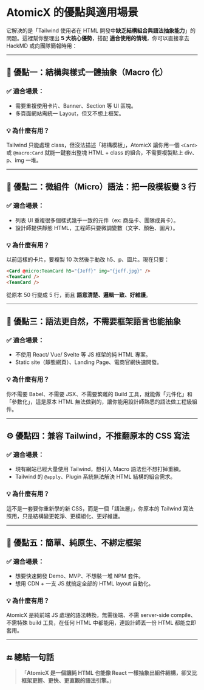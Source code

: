 # AtomicX 的優點與適用場景

它解決的是「Tailwind 使用者在 HTML 開發中**缺乏結構組合與語法抽象能力**」的問題。這裡幫你整理出 **5 大核心優勢**，搭配 **適合使用的情境**，你可以直接拿去 HackMD 或向團隊簡報時用：

---

## 🧩 優點一：**結構與樣式一體抽象（Macro 化）**

### ✅ 適合場景：

- 需要重複使用卡片、Banner、Section 等 UI 區塊。
- 多頁面網站需統一 Layout，但又不想上框架。

### 💡 為什麼有用？

Tailwind 只能處理 class，但沒法描述「結構模板」，AtomicX 讓你用一個 `<Card>` 或 `@macro:Card` 就能一鍵套出整塊 HTML + class 的組合，不需要複製貼上 div、p、img 一堆。

---

## 🧱 優點二：**微組件（Micro）語法：把一段模板變 3 行**

### ✅ 適合場景：

- 列表 UI 重複很多個樣式幾乎一致的元件（ex: 商品卡、團隊成員卡）。
- 設計師提供靜態 HTML，工程師只要微調變數（文字、顏色、圖片）。

### 💡 為什麼有用？

以前這樣的卡片，要複製 10 次然後手動改 h5、p、圖片。現在只要：

```html
<Card @micro:TeamCard h5="{Jeff}" img="{jeff.jpg}" />
<TeamCard />
<TeamCard />
```

從原本 50 行變成 5 行，而且 **語意清楚、邏輯一致、好維護**。

---

## 🧬 優點三：**語法更自然，不需要框架語言也能抽象**

### ✅ 適合場景：

- 不使用 React/ Vue/ Svelte 等 JS 框架的純 HTML 專案。
- Static site（靜態網頁）、Landing Page、電商官網快速開發。

### 💡 為什麼有用？

你不需要 Babel、不需要 JSX、不需要繁雜的 Build 工具，就能做「元件化」和「參數化」，這是原本 HTML 無法做到的，讓你能用設計師熟悉的語法做工程級組件。

---

## ⚙️ 優點四：**兼容 Tailwind，不推翻原本的 CSS 寫法**

### ✅ 適合場景：

- 現有網站已經大量使用 Tailwind，想引入 Macro 語法但不想打掉重練。
- Tailwind 的 `@apply`、Plugin 系統無法解決 HTML 結構的組合需求。

### 💡 為什麼有用？

這不是一套要你重新學的新 CSS，而是一個「語法層」，你原本的 Tailwind 寫法照用，只是結構變更乾淨、更模組化、更好維護。

---

## 🔧 優點五：**簡單、純原生、不綁定框架**

### ✅ 適合場景：

- 想要快速開發 Demo、MVP、不想裝一堆 NPM 套件。
- 想用 CDN + 一支 JS 就搞定全部的 HTML layout 自動化。

### 💡 為什麼有用？

AtomicX 是純前端 JS 處理的語法轉換，無需後端、不需 server-side compile、不需特殊 build 工具，在任何 HTML 中都能用，連設計師丟一份 HTML 都能立即套用。

---

## 🔚 總結一句話

> 「**AtomicX 是一個讓純 HTML 也能像 React 一樣抽象出組件結構，卻又比框架更輕、更快、更直觀的語法引擎。**」
